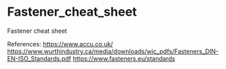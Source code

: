 # Fastener_cheat_sheet
Fastener cheat sheet

References:
https://www.accu.co.uk/
https://www.wurthindustry.ca/media/downloads/wic_pdfs/Fasteners_DIN-EN-ISO_Standards.pdf
https://www.fasteners.eu/standards
